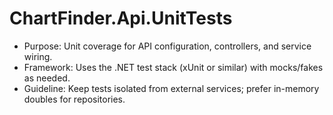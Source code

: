 # ChartFinder.Api.UnitTests

- Purpose: Unit coverage for API configuration, controllers, and service wiring.
- Framework: Uses the .NET test stack (xUnit or similar) with mocks/fakes as needed.
- Guideline: Keep tests isolated from external services; prefer in-memory doubles for repositories.
